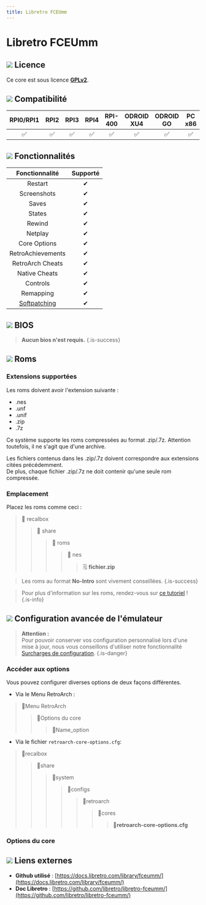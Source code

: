 ```yaml
---
title: Libretro FCEUmm
---
```


# Libretro FCEUmm



## ![](./gerald-g-parchment-background-or-border-5.svg) Licence

Ce core est sous licence [**GPLv2**](https://github.com/libretro/libretro-fceumm/blob/master/Copying).

## ![](./compatibility.png) Compatibilité

| RPI0/RPI1 | RPI2 | RPI3 | RPI4 | RPI-400 | ODROID XU4 | ODROID GO | PC x86 | PC X86\_64 |
| :---: | :---: | :---: | :---: | :---: | :---: | :---: | :---: | :---: |
| ✅ | ✅ | ✅ | ✅ | ✅ | ✅ | ✅ | ✅ | ✅ |

## ![](./cogwheel-145804_640.png) Fonctionnalités

| Fonctionnalité | Supporté |
| :---: | :---: |
| Restart | ✔ |
| Screenshots | ✔ |
| Saves | ✔ |
| States | ✔ |
| Rewind | ✔ |
| Netplay | ✔ |
| Core Options | ✔ |
| RetroAchievements | ✔ |
| RetroArch Cheats | ✔ |
| Native Cheats | ✔ |
| Controls | ✔ |
| Remapping | ✔ |
| [Softpatching](https://docs.libretro.com/guides/softpatching/) | ✔ |

## ![](./tqfp32.svg) BIOS


>**Aucun bios n'est requis.**
{.is-success}

## ![](./rom-30098_640.png) Roms

### Extensions supportées

Les roms doivent avoir l'extension suivante :

* .nes
* .unf
* .unif
* .zip
* .7z

Ce système supporte les roms compressées au format .zip/.7z. Attention toutefois, il ne s'agit que d'une archive.

Les fichiers contenus dans les .zip/.7z doivent correspondre aux extensions citées précédemment.  
De plus, chaque fichier .zip/.7z ne doit contenir qu'une seule rom compressée.

### Emplacement

Placez les roms comme ceci :

> 📁 recalbox
>
> > 📁 share
> >
> > > 📁 roms
> > >
> > > > 📁 nes
> > > >
> > > > > 🗒 **fichier.zip**


>Les roms au format **No-Intro** sont vivement conseillées.
{.is-success}


>Pour plus d'information sur les roms, rendez-vous sur [ce tutoriel](/v/francais/tutoriels/jeux/generalite/les-roms-et-les-isos) !
{.is-info}

## ![](./hammer-28636_640.png) Configuration avancée de l'émulateur


>**Attention :**  
>Pour pouvoir conserver vos configuration personnalisé lors d'une mise à jour, nous vous conseillons d'utiliser notre fonctionnalité [Surcharges de configuration](/v/francais/usage-avance/surcharge-de-configuration).
{.is-danger}

### Accéder aux options

Vous pouvez configurer diverses options de deux façons différentes.

* Via le Menu RetroArch :

> 📁Menu RetroArch
>
> > 📁Options du core
> >
> > > 🧩Name\_option

* Via le fichier `retroarch-core-options.cfg`:

> 📁recalbox
>
> > 📁share
> >
> > > 📁system
> > >
> > > > 📁configs
> > > >
> > > > > 📁retroarch
> > > > >
> > > > > > 📁cores
> > > > > >
> > > > > > > 🧩**retroarch-core-options.cfg**

### Options du core

## ![](./kisspng-web-development-world-wide-web-computer-icons-webs-world-wide-web-icon-png-5ab05c24477216.4540070115215073642927.png) Liens externes

* **Github utilisé** : [https://docs.libretro.com/library/fceumm/](https://docs.libretro.com/library/fceumm/)
* **Doc Libretro** : [https://github.com/libretro/libretro-fceumm/](https://github.com/libretro/libretro-fceumm/)

